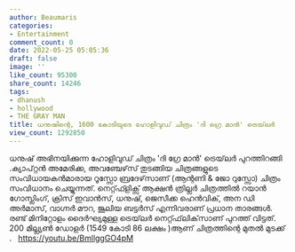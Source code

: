 ```yaml
---
author: Beaumaris
categories:
- Entertainment
comment_count: 0
date: 2022-05-25 05:05:36
draft: false
image: ''
like_count: 95300
share_count: 14246
tags:
- dhanush
- hollywood
- THE GRAY MAN
title: ധനുഷിന്റെ, 1600 കോടിയുടെ ഹോളിവുഡ് ചിത്രം 'ദി ഗ്രെ മാൻ' ട്രെയ്‌ലർ
view_count: 1292850
---
```


ധനുഷ് അഭിനയിക്കുന്ന ഹോളിവുഡ് ചിത്രം 'ദി ഗ്രേ മാൻ' ട്രെയ്‌ലര്‍ പുറത്തിറങ്ങി .ക്യാപ്റ്റന്‍ അമേരിക്ക, അവഞ്ചേഴ്‌സ് തുടങ്ങിയ ചിത്രങ്ങളുടെ സംവിധായകന്‍മാരായ റൂസ്സോ ബ്രദേഴ്‌സാണ് (ആന്റണി & ജോ റുസ്സോ) ചിത്രം സംവിധാനം ചെയ്യുന്നത്. നെറ്റ്ഫ്ളിക്സ് ആക്ഷൻ ത്രില്ലർ ചിത്രത്തിൽ റയാൻ ഗോസ്ലിംഗ്, ക്രിസ് ഇവാൻസ്, ധനുഷ്, ജെസീക്ക ഹെൻ‌വിക്, അന ഡി അർമാസ്, വാഗ്നർ മൗറ, ജൂലിയ ബട്ടർ‌സ് എന്നിവരാണ് പ്രധാന താരങ്ങൾ. രണ്ട് മിനിറ്റോളം ദൈര്‍ഘ്യമുള്ള ട്രെയ്‌ലര്‍ നെറ്റ്ഫ്‌ലിക്‌സാണ് പുറത്ത് വിട്ടത്. 200 മില്ല്യണ്‍ ഡോളര്‍ (1549 കോടി 86 ലക്ഷം )ആണ് ചിത്രത്തിന്റെ മുതൽ മുടക്ക് . &nbsp; https://youtu.be/BmllggGO4pM